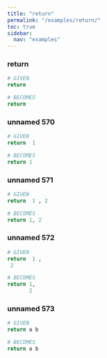 ```yaml
---
title: "return"
permalink: "/examples/return/"
toc: true
sidebar:
  nav: "examples"
---
```


### return
```ruby
# GIVEN
return
```
```ruby
# BECOMES
return
```
### unnamed 570
```ruby
# GIVEN
return  1
```
```ruby
# BECOMES
return 1
```
### unnamed 571
```ruby
# GIVEN
return  1 , 2
```
```ruby
# BECOMES
return 1, 2
```
### unnamed 572
```ruby
# GIVEN
return  1 , 
 2
```
```ruby
# BECOMES
return 1,
       2
```
### unnamed 573
```ruby
# GIVEN
return a b
```
```ruby
# BECOMES
return a b
```
